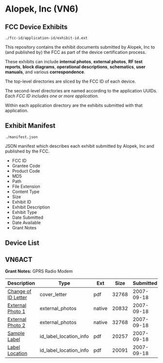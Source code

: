 # Alopek, Inc (VN6)
## FCC Device Exhibits

```
./fcc-id/application-id/exhibit-id.ext
```

This repository contains the exhibit documents submitted by Alopek, Inc to (and published by) the FCC as part of the device certification process.

These exhibits can include **internal photos**, **external photos**, **RF test reports**, **block diagrams**, **operational descriptions**, **schematics**, **user manuals**, and various **correspondence**.

The top-level directories are sliced by the FCC ID of each device.

The second-level directories are named according to the application UUIDs. *Each FCC ID includes one or more application.*

Within each application directory are the exhibits submitted with that application. 

## Exhibit Manifest

```
./manifest.json
```

JSON manifest which describes each exhibit submitted by Alopek, Inc and published by the FCC.

- FCC ID
- Grantee Code
- Product Code
- MD5
- Path
- File Extension
- Content Type
- Size
- Exhibit ID
- Exhibit Description
- Exhibit Type
- Date Submitted
- Date Available
- Grant Notes

## Device List
## VN6ACT
**Grant Notes:** GPRS Radio Modem

| Description | Type | Ext | Size | Submitted | Available |
| ----------- | ---- | --- | ---- | --------- | --------- |
| [Change of ID Letter](VN6ACT/bae5676e116fc202673eee74faed46da/844744.pdf) | cover_letter | pdf | 32768 | 2007-09-18 | 2007-09-19 |
| [External Photo 1](VN6ACT/bae5676e116fc202673eee74faed46da/661877.native) | external_photos | native | 20832 | 2007-09-18 | 2007-09-19 |
| [External Photo 2](VN6ACT/bae5676e116fc202673eee74faed46da/844746.native) | external_photos | native | 32768 | 2007-09-18 | 2007-09-19 |
| [Sample Label](VN6ACT/bae5676e116fc202673eee74faed46da/844747.pdf) | id_label_location_info | pdf | 20257 | 2007-09-18 | 2007-09-19 |
| [Label Location](VN6ACT/bae5676e116fc202673eee74faed46da/844748.pdf) | id_label_location_info | pdf | 20091 | 2007-09-18 | 2007-09-19 |
